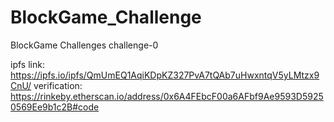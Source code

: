 # BlockGame_Challenge
BlockGame Challenges challenge-0

ipfs link: https://ipfs.io/ipfs/QmUmEQ1AqiKDpKZ327PvA7tQAb7uHwxntqV5yLMtzx9CnU/
verification: https://rinkeby.etherscan.io/address/0x6A4FEbcF00a6AFbf9Ae9593D59250569Ee9b1c2B#code
